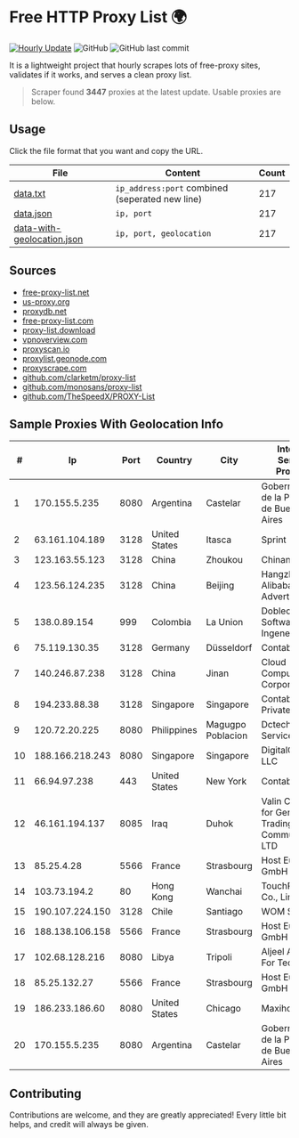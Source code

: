
# Free HTTP Proxy List 🌍

[![Hourly Update](https://github.com/mertguvencli/http-proxy-list/actions/workflows/main.yml/badge.svg?branch=main)](https://github.com/mertguvencli/http-proxy-list/actions/workflows/main.yml)
![GitHub](https://img.shields.io/github/license/mertguvencli/http-proxy-list)
![GitHub last commit](https://img.shields.io/github/last-commit/mertguvencli/http-proxy-list)

It is a lightweight project that hourly scrapes lots of free-proxy sites, validates if it works, and serves a clean proxy list.


> Scraper found **3447** proxies at the latest update. Usable proxies are below.

## Usage

Click the file format that you want and copy the URL.


|File|Content|Count|
|----|-------|-----|
|[data.txt](https://raw.githubusercontent.com/mertguvencli/http-proxy-list/main/proxy-list/data.txt)|`ip_address:port` combined (seperated new line)|217|
|[data.json](https://raw.githubusercontent.com/mertguvencli/http-proxy-list/main/proxy-list/data.json)|`ip, port`|217|
|[data-with-geolocation.json](https://raw.githubusercontent.com/mertguvencli/http-proxy-list/main/proxy-list/data-with-geolocation.json)|`ip, port, geolocation`|217|

## Sources

* [free-proxy-list.net](https://free-proxy-list.net)
* [us-proxy.org](https://www.us-proxy.org)
* [proxydb.net](http://proxydb.net)
* [free-proxy-list.com](https://free-proxy-list.com/?page=&port=&type%5B%5D=http&type%5B%5D=https&up_time=0&search=Search)
* [proxy-list.download](https://www.proxy-list.download/HTTP)
* [vpnoverview.com](https://vpnoverview.com/privacy/anonymous-browsing/free-proxy-servers)
* [proxyscan.io](https://www.proxyscan.io)
* [proxylist.geonode.com](https://proxylist.geonode.com/api/proxy-list?limit=300&page=1&sort_by=lastChecked&sort_type=desc&protocols=http,https)
* [proxyscrape.com](https://api.proxyscrape.com/v2/?request=displayproxies&protocol=http&timeout=10000&country=all&ssl=all&anonymity=all)
* [github.com/clarketm/proxy-list](https://raw.githubusercontent.com/clarketm/proxy-list/master/proxy-list-raw.txt)
* [github.com/monosans/proxy-list](https://raw.githubusercontent.com/monosans/proxy-list/main/proxies/http.txt)
* [github.com/TheSpeedX/PROXY-List](https://raw.githubusercontent.com/TheSpeedX/PROXY-List/master/http.txt)


## Sample Proxies With Geolocation Info

|#|Ip|Port|Country|City|Internet Service Provider|
|-|--|----|-------|----|-------------------------|
|1|170.155.5.235|8080|Argentina|Castelar|Gobernacion de la Provincia de Buenos Aires|
|2|63.161.104.189|3128|United States|Itasca|Sprint|
|3|123.163.55.123|3128|China|Zhoukou|Chinanet|
|4|123.56.124.235|3128|China|Beijing|Hangzhou Alibaba Advertising Co|
|5|138.0.89.154|999|Colombia|La Union|Dobleclick Software E Ingeneria|
|6|75.119.130.35|3128|Germany|Düsseldorf|Contabo GmbH|
|7|140.246.87.238|3128|China|Jinan|Cloud Computing Corporation|
|8|194.233.88.38|3128|Singapore|Singapore|Contabo Asia Private Limited|
|9|120.72.20.225|8080|Philippines|Magugpo Poblacion|Dctech Micro Services|
|10|188.166.218.243|8080|Singapore|Singapore|DigitalOcean, LLC|
|11|66.94.97.238|443|United States|New York|Contabo Inc.|
|12|46.161.194.137|8085|Iraq|Duhok|Valin Company for General Trading and Communication LTD|
|13|85.25.4.28|5566|France|Strasbourg|Host Europe GmbH|
|14|103.73.194.2|80|Hong Kong|Wanchai|TouchPal HK Co., Limited|
|15|190.107.224.150|3128|Chile|Santiago|WOM S.A.|
|16|188.138.106.158|5566|France|Strasbourg|Host Europe GmbH|
|17|102.68.128.216|8080|Libya|Tripoli|Aljeel Aljadeed For Technology|
|18|85.25.132.27|5566|France|Strasbourg|Host Europe GmbH|
|19|186.233.186.60|8080|United States|Chicago|Maxihost LTDA|
|20|170.155.5.235|8080|Argentina|Castelar|Gobernacion de la Provincia de Buenos Aires|



## Contributing

Contributions are welcome, and they are greatly appreciated! Every
little bit helps, and credit will always be given.

